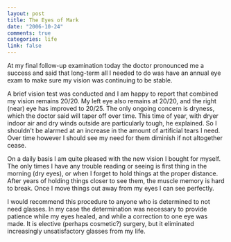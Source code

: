 ```yaml
--- 
layout: post
title: The Eyes of Mark
date: "2006-10-24"
comments: true
categories: life
link: false
---
```

At my final follow-up examination today the doctor pronounced me a success and said that long-term all I needed to do was have an annual eye exam to make sure my vision was continuing to be stable.

A brief vision test was conducted and I am happy to report that combined my vision remains 20/20. My left eye also remains at 20/20, and the right (near) eye has improved to 20/25. The only ongoing concern is dryness, which the doctor said will taper off over time. This time of year, with dryer indoor air and dry winds outside are particularly tough, he explained. So I shouldn't be alarmed at an increase in the amount of artificial tears I need. Over time however I should see my need for them diminish if not altogether cease.

On a daily basis I am quite pleased with the new vision I bought for myself. The only times I have any trouble reading or seeing is first thing in the morning (dry eyes), or when I forget to hold things at the proper distance. After years of holding things closer to see them, the muscle memory is hard to break. Once I move things out away from my eyes I can see perfectly.

I would recommend this procedure to anyone who is determined to not need glasses. In my case the determination was necessary to provide patience while my eyes healed, and while a correction to one eye was made. It is elective (perhaps cosmetic?) surgery, but it eliminated increasingly unsatisfactory glasses from my life.
